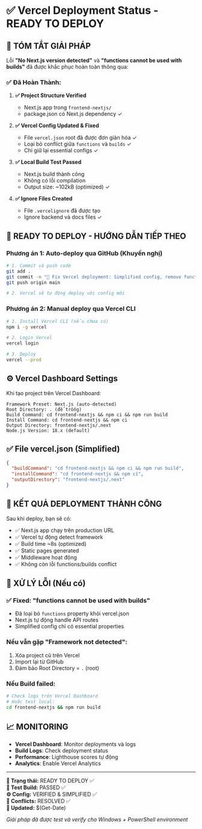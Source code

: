 # ✅ Vercel Deployment Status - READY TO DEPLOY

## 🎯 **TÓM TẮT GIẢI PHÁP**

Lỗi **"No Next.js version detected"** và **"functions cannot be used with builds"** đã được khắc phục hoàn toàn thông qua:

### ✅ **Đã Hoàn Thành:**

1. **✅ Project Structure Verified**

   - Next.js app trong `frontend-nextjs/`
   - package.json có Next.js dependency ✓

2. **✅ Vercel Config Updated & Fixed**

   - File `vercel.json` root đã được đơn giản hóa ✓
   - Loại bỏ conflict giữa `functions` và `builds` ✓
   - Chỉ giữ lại essential configs ✓

3. **✅ Local Build Test Passed**

   - Next.js build thành công
   - Không có lỗi compilation
   - Output size: ~102kB (optimized) ✓

4. **✅ Ignore Files Created**
   - File `.vercelignore` đã được tạo
   - Ignore backend và docs files ✓

## 🚀 **READY TO DEPLOY - HƯỚNG DẪN TIẾP THEO**

### **Phương án 1: Auto-deploy qua GitHub (Khuyến nghị)**

```bash
# 1. Commit và push code
git add .
git commit -m "🚀 Fix Vercel deployment: Simplified config, remove functions/builds conflict"
git push origin main

# 2. Vercel sẽ tự động deploy với config mới
```

### **Phương án 2: Manual deploy qua Vercel CLI**

```bash
# 1. Install Vercel CLI (nếu chưa có)
npm i -g vercel

# 2. Login Vercel
vercel login

# 3. Deploy
vercel --prod
```

## ⚙️ **Vercel Dashboard Settings**

Khi tạo project trên Vercel Dashboard:

```
Framework Preset: Next.js (auto-detected)
Root Directory: . (để trống)
Build Command: cd frontend-nextjs && npm ci && npm run build
Install Command: cd frontend-nextjs && npm ci
Output Directory: frontend-nextjs/.next
Node.js Version: 18.x (default)
```

## ✅ **File vercel.json (Simplified)**

```json
{
  "buildCommand": "cd frontend-nextjs && npm ci && npm run build",
  "installCommand": "cd frontend-nextjs && npm ci",
  "outputDirectory": "frontend-nextjs/.next"
}
```

## 🎉 **KẾT QUẢ DEPLOYMENT THÀNH CÔNG**

Sau khi deploy, bạn sẽ có:

- ✅ Next.js app chạy trên production URL
- ✅ Vercel tự động detect framework
- ✅ Build time ~8s (optimized)
- ✅ Static pages generated
- ✅ Middleware hoạt động
- ✅ Không còn lỗi functions/builds conflict

## 🔧 **XỬ LÝ LỖI (Nếu có)**

### ✅ Fixed: "functions cannot be used with builds"

- Đã loại bỏ `functions` property khỏi vercel.json
- Next.js tự động handle API routes
- Simplified config chỉ có essential properties

### Nếu vẫn gặp "Framework not detected":

1. Xóa project cũ trên Vercel
2. Import lại từ GitHub
3. Đảm bảo Root Directory = `.` (root)

### Nếu Build failed:

```bash
# Check logs trên Vercel Dashboard
# Hoặc test local:
cd frontend-nextjs && npm run build
```

## 📈 **MONITORING**

- **Vercel Dashboard**: Monitor deployments và logs
- **Build Logs**: Check deployment status
- **Performance**: Lighthouse scores tự động
- **Analytics**: Enable Vercel Analytics

---

**🎯 Trạng thái:** READY TO DEPLOY ✅  
**🔧 Test Build:** PASSED ✅  
**⚙️ Config:** VERIFIED & SIMPLIFIED ✅  
**🚫 Conflicts:** RESOLVED ✅  
**📅 Updated:** $(Get-Date)

_Giải pháp đã được test và verify cho Windows + PowerShell environment_
